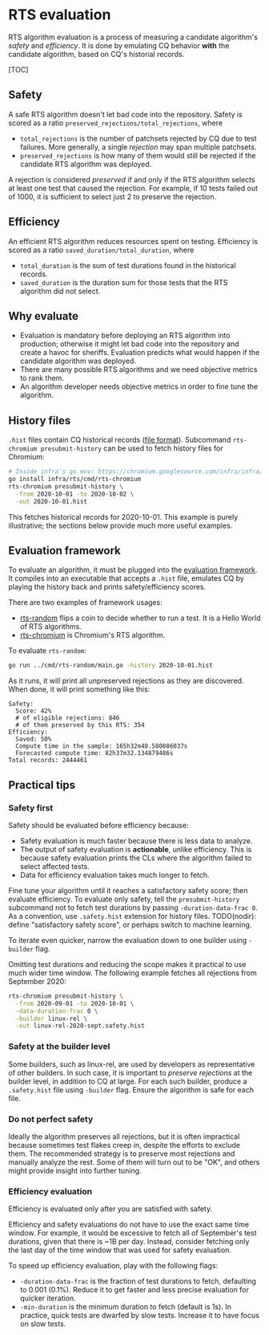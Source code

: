 # RTS evaluation

RTS algorithm evaluation is a process of measuring a candidate algorithm's
*safety* and *efficiency*. It is done by emulating CQ behavior **with** the
candidate algorithm, based on CQ's historial records.

[TOC]

## Safety

A safe RTS algorithm doesn't let bad code into the repository.
Safety is scored as a ratio `preserved_rejections/total_rejections`,
where
*   `total_rejections` is the number of patchsets rejected by CQ due to test
    failures. More generally, a single *rejection* may span multiple patchsets.
*  `preserved_rejections` is how many of them would still be rejected
    if the candidate RTS algorithm was deployed.

A rejection is considered *preserved* if and only if the RTS algorithm selects
at least one test that caused the rejection. For example, if 10 tests failed out
of 1000, it is sufficient to select just 2 to preserve the rejection.

## Efficiency

An efficient RTS algorithm reduces resources spent on testing.
Efficiency is scored as a ratio `saved_duration/total_duration`, where

*   `total_duration` is the sum of test durations found in the historical
    records.
*   `saved_duration` is the duration sum for those tests that the RTS
    algorithm did not select.

## Why evaluate

* Evaluation is mandatory before deploying an RTS algorithm into production;
  otherwise it might let bad code into the repository and create a havoc for
  sheriffs. Evaluation predicts what would happen if the candidate algorithm
  was deployed.
* There are many possible RTS algorithms and we need objective metrics to rank
  them.
* An algorithm developer needs objective metrics in order to fine tune the
  algorithm.

## History files

`.hist` files contain CQ historical records
([file format](https://infra/rts/presubmit/eval/history)).
Subcommand `rts-chromium presubmit-history` can be used to fetch history
files for Chromium:

```bash
# Inside infra's go env: https://chromium.googlesource.com/infra/infra/+/master/go/README.md
go install infra/rts/cmd/rts-chromium
rts-chromium presubmit-history \
  -from 2020-10-01 -to 2020-10-02 \
  -out 2020-10-01.hist
```

This fetches historical records for 2020-10-01. This example is purely
illustrative; the sections below provide much more useful examples.

## Evaluation framework

To evaluate an algorithm, it must be plugged into the
[evaluation framework](https://infra/rts/presubmit/eval). It compiles into an executable that accepts a `.hist` file, emulates CQ by
playing the history back and prints safety/efficiency scores.

There are two examples of framework usages:

* [rts-random](../cmd/rts-random) flips a coin to decide whether to run a
  test. It is a Hello World of RTS algorithms.
* [rts-chromium](../cmd/rts-chromium/eval.go) is Chromium's RTS
  algorithm.

To evaluate `rts-random`:
```bash
go run ../cmd/rts-random/main.go -history 2020-10-01.hist
```

As it runs, it will print all unpreserved rejections as they are discovered.
When done, it will print something like this:

```
Safety:
  Score: 42%
  # of eligible rejections: 846
  # of them preserved by this RTS: 354
Efficiency:
  Saved: 50%
  Compute time in the sample: 165h32m48.580086037s
  Forecasted compute time: 82h37m32.134879486s
Total records: 2444461
```

## Practical tips

### Safety first

Safety should be evaluated before efficiency because:
* Safety evaluation is much faster because there is less data to analyze.
* The output of safety evaluation is **actionable**, unlike efficiency.
  This is because safety evaluation prints the CLs where the algorithm
  failed to select affected tests.
* Data for efficiency evaluation takes much longer to fetch.

Fine tune your algorithm until it reaches a satisfactory safety score;
then evaluate efficiency. To evaluate only safety, tell the
`presubmit-history` subcommand not to fetch test durations by passing
`-duration-data-frac 0`. As a convention, use `.safety.hist` extension for
history files.
TODO(nodir): define "satisfactory safety score", or perhaps switch to machine
learning.

To iterate even quicker, narrow the evaluation down to one builder using
`-builder` flag.

Omitting test durations and reducing the scope makes it practical to use much wider time window.
The following example fetches all rejections from September 2020:

```bash
rts-chromium presubmit-history \
  -from 2020-09-01 -to 2020-10-01 \
  -data-duration-frac 0 \
  -builder linux-rel \
  -out linux-rel-2020-sept.safety.hist
```

### Safety at the builder level

Some builders, such as linux-rel, are used by developers as representative
of other builders.
In such case, it is important to *preserve rejections* at the builder level,
in addition to CQ at large. For each such builder, produce a `.safety.hist`
file using `-builder` flag. Ensure the algorithm is safe for each file.

### Do not perfect safety

Ideally the algorithm preserves all rejections, but it is often impractical
because sometimes test flakes creep in, despite the efforts to exclude them.
The recommended strategy is to preserve most rejections and manually analyze the rest.
Some of them will turn out to be "OK", and others might provide insight into
further tuning.

### Efficiency evaluation

Efficiency is evaluated only after you are satisfied with safety.

Efficiency and safety evaluations do not have to use the exact same
time window. For example, it would be excessive to fetch all of September's
test durations, given that there is ~1B per day. Instead, consider fetching
only the last day of the time window that was used for safety evaluation.

To speed up efficiency evaluation, play with the following flags:

* `-duration-data-frac` is the fraction of test durations to fetch,
  defaulting to 0.001 (0.1%). Reduce it to get faster and less precise
  evaluation for quicker iteration.
* `-min-duration` is the minimum duration to fetch (default is 1s). In practice,
  quick tests are dwarfed by slow tests. Increase it to have focus on slow tests.

